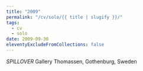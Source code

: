 ```yaml
---
title: "2009"
permalink: "/cv/solo/{{ title | slugify }}/"
tags:
  - cv
  - solo
date: 2009-09-30
eleventyExcludeFromCollections: false
---
```


<em>SPILLOVER</em> Gallery Thomassen, Gothenburg, Sweden